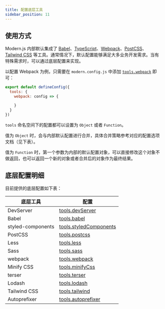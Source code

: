 ```yaml
---
title: 配置底层工具
sidebar_position: 11
---
```


## 使用方式

Modern.js 内部默认集成了 [Babel](https://babeljs.io/)、[TypeScript](https://www.typescriptlang.org/)、[Webpack](https://webpack.js.org/)、[PostCSS](https://postcss.org/)、[Tailwind CSS](https://tailwindcss.com/) 等工具。通常情况下，默认配置能够满足大多业务开发需求。当有特殊需求时，可以通过底层配置来实现。

以配置 Webpack 为例，只需要在 `modern.config.js` 中添加 [`tools.webpack`](/docs/configure/app/tools/webpack) 即可：

```js title="modern.config.js"
export default defineConfig({
  tools: {
    webpack: config => {

    }
  }
})
```

`tools` 命名空间下的配置都可以设置为 `Object` 或者 `Function`。

值为 `Object` 时，会与内部默认配置进行合并，具体合并策略参考对应的配置选项文档（见下表）。

值为 `Function` 时，第一个参数为内部的默认配置对象，可以直接修改这个对象不做返回，也可以返回一个新的对象或者合并后的对象作为最终结果。

## 底层配置明细

目前提供的底层配置如下表：

| 底层工具 | 配置   |
| -------- | --------- |
| DevServer | [tools.devServer](/docs/configure/app/tools/dev-server) |
| Babel | [tools.babel](/docs/configure/app/tools/babel)|
| styled-components | [tools.styledComponents](/docs/configure/app/tools/styled-components)|
| PostCSS | [tools.postcss](/docs/configure/app/tools/postcss)|
| Less | [tools.less](/docs/configure/app/tools/less) |
| Sass | [tools.sass](/docs/configure/app/tools/sass) |
| webpack | [tools.webpack](/docs/configure/app/tools/webpack)|
| Minify CSS | [tools.minifyCss](/docs/configure/app/tools/minify-css)|
| terser | [tools.terser](/docs/configure/app/tools/terser)|
| Lodash | [tools.lodash](/docs/configure/app/tools/lodash)|
| Tailwind CSS | [tools.tailwind](/docs/configure/app/tools/tailwindcss) |
| Autoprefixer | [tools.autoprefixer](/docs/configure/app/tools/autoprefixer) |
